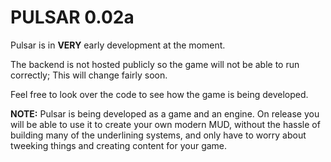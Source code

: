 # PULSAR 0.02a

Pulsar is in **VERY** early development at the moment.

The backend is not hosted publicly so the game will not be able to run correctly;
This will change fairly soon.

Feel free to look over the code to see how the game is being developed.

**NOTE:** Pulsar is being developed as a game and an engine. On release you will be able to use it to create your own modern MUD, without the hassle of building many of the underlining systems, and only have to worry about tweeking things and creating content for your game.
